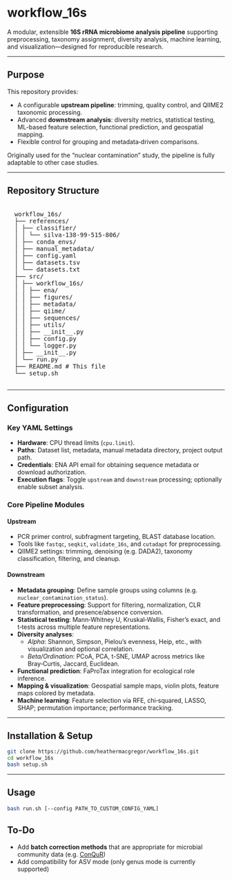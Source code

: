 # workflow_16s

A modular, extensible **16S rRNA microbiome analysis pipeline** supporting preprocessing, taxonomy assignment, diversity analysis, machine learning, and visualization—designed for reproducible research.

---

## Purpose

This repository provides:

- A configurable **upstream pipeline**: trimming, quality control, and QIIME2 taxonomic processing.
- Advanced **downstream analysis**: diversity metrics, statistical testing, ML-based feature selection, functional prediction, and geospatial mapping.
- Flexible control for grouping and metadata‑driven comparisons.

Originally used for the “nuclear contamination” study, the pipeline is fully adaptable to other case studies.

---

## Repository Structure


<pre> 
  workflow_16s/ 
  ├── references/ 
  │ ├── classifier/ 
  │ │ └── silva-138-99-515-806/ 
  │ ├── conda_envs/
  │ ├── manual_metadata/ 
  │ ├── config.yaml
  │ ├── datasets.tsv
  │ └── datasets.txt
  ├── src/ 
  │ ├── workflow_16s/
  │ │ ├── ena/
  │ │ ├── figures/
  │ │ ├── metadata/
  │ │ ├── qiime/
  │ │ ├── sequences/
  │ │ ├── utils/
  │ │ ├── __init__.py 
  │ │ ├── config.py 
  │ │ └── logger.py 
  │ ├── __init__.py 
  │ └── run.py 
  ├── README.md # This file
  └── setup.sh 
  </pre>


---

## Configuration

### Key YAML Settings

- **Hardware**: CPU thread limits (`cpu.limit`).
- **Paths**: Dataset list, metadata, manual metadata directory, project output path.
- **Credentials**: ENA API email for obtaining sequence metadata or download authorization.
- **Execution flags**: Toggle `upstream` and `downstream` processing; optionally enable subset analysis.

### Core Pipeline Modules

#### Upstream
- PCR primer control, subfragment targeting, BLAST database location.
- Tools like `fastqc`, `seqkit`, `validate_16s`, and `cutadapt` for preprocessing.
- QIIME2 settings: trimming, denoising (e.g. DADA2), taxonomy classification, filtering, and cleanup.

#### Downstream
- **Metadata grouping**: Define sample groups using columns (e.g. `nuclear_contamination_status`).
- **Feature preprocessing**: Support for filtering, normalization, CLR transformation, and presence/absence conversion.
- **Statistical testing**: Mann‑Whitney U, Kruskal‑Wallis, Fisher’s exact, and t‑tests across multiple feature representations.
- **Diversity analyses**:
  - *Alpha*: Shannon, Simpson, Pielou’s evenness, Heip, etc., with visualization and optional correlation.
  - *Beta/Ordination*: PCoA, PCA, t-SNE, UMAP across metrics like Bray‑Curtis, Jaccard, Euclidean.
- **Functional prediction**: FaProTax integration for ecological role inference.
- **Mapping & visualization**: Geospatial sample maps, violin plots, feature maps colored by metadata.
- **Machine learning**: Feature selection via RFE, chi‑squared, LASSO, SHAP; permutation importance; performance tracking.

---

## Installation & Setup

```bash
git clone https://github.com/heathermacgregor/workflow_16s.git
cd workflow_16s
bash setup.sh
```

---

## Usage

```bash
bash run.sh [--config PATH_TO_CUSTOM_CONFIG_YAML]
```

## To-Do
- Add **batch correction methods** that are appropriate for microbial community data (e.g. [ConQuR](https://github.com/wdl2459/ConQuR))
- Add compatibility for ASV mode (only genus mode is currently supported)
